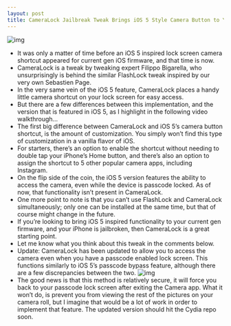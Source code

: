 ```yaml
---
layout: post
title: CameraLock Jailbreak Tweak Brings iOS 5 Style Camera Button to Your iPhone
---
```

![img](http://media.idownloadblog.com/wp-content/uploads/2011/06/CameraLock-Feature.png)
* It was only a matter of time before an iOS 5 inspired lock screen camera shortcut appeared for current gen iOS firmware, and that time is now.
* CameraLock is a tweak by tweaking expert Filippo Bigarella, who unsurprisingly is behind the similar FlashLock tweak inspired by our very own Sebastien Page.
* In the very same vein of the iOS 5 feature, CameraLock places a handy little camera shortcut on your lock screen for easy access.
* But there are a few differences between this implementation, and the version that is featured in iOS 5, as I highlight in the following video walkthrough…
* The first big difference between CameraLock and iOS 5’s camera button shortcut, is the amount of customization. You simply won’t find this type of customization in a vanilla flavor of iOS.
* For starters, there’s an option to enable the shortcut without needing to double tap your iPhone’s Home button, and there’s also an option to assign the shortcut to 5 other popular camera apps, including Instagram.
* On the flip side of the coin, the iOS 5 version features the ability to access the camera, even while the device is passcode locked. As of now, that functionality isn’t present in CameraLock.
* One more point to note is that you can’t use FlashLock and CameraLock simultaneously; only one can be installed at the same time, but that of course might change in the future.
* If you’re looking to bring iOS 5 inspired functionality to your current gen firmware, and your iPhone is jailbroken, then CameraLock is a great starting point.
* Let me know what you think about this tweak in the comments below.
* Update: CameraLock has been updated to allow you to access the camera even when you have a passcode enabled lock screen. This functions similarly to iOS 5’s passcode bypass feature, although there are a few discrepancies between the two.
![img](http://media.idownloadblog.com/wp-content/uploads/2011/06/CamerLock-Updated-Settings.png)
* The good news is that this method is relatively secure, it will force you back to your passcode lock screen after exiting the Camera app. What it won’t do, is prevent you from viewing the rest of the pictures on your camera roll, but I imagine that would be a lot of work in order to implement that feature. The updated version should hit the Cydia repo soon.

